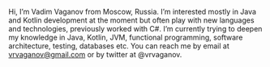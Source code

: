 Hi, I’m Vadim Vaganov from Moscow, Russia.
I’m interested mostly in Java and Kotlin development at the moment but often play with new languages and technologies, previously worked with C#.
I’m currently trying to deepen my knowledge in Java, Kotlin, JVM, functional programming, software architecture, testing, databases etc.
You can reach me by email at vrvaganov@gmail.com or by twitter at @vrvaganov.

<!---
vrvaganov/vrvaganov is a ✨ special ✨ repository because its `README.md` (this file) appears on your GitHub profile.
You can click the Preview link to take a look at your changes.
--->
